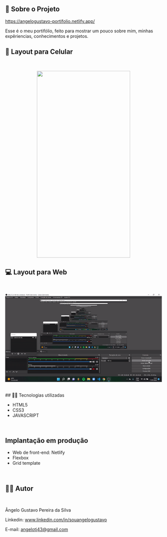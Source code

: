 ## 🔗 Sobre o Projeto

https://angelogustavo-portifolio.netlify.app/

<p>
Esse é o meu portifólio, feito para mostrar um pouco sobre mim, minhas expêriencias, conhecimentos e projetos. 
</p>

## 📱 Layout para Celular
<br>
<p align='center'>
<img width='300' height='600' src='/imgs-videos-demo/gifmobile.gif'>
</p>

## 💻 Layout para Web
<br>
<p align='center'>
<img width='700' src='/imgs-videos-demo/gifdesktop.gif'>
</p>

<br>
## 🧑‍💻 Tecnologias utilizadas
<br>

- HTML5
- CSS3
- JAVASCRIPT
<br>

## Implantação em produção

- Web de front-end: Netlify
- Flexbox
- Grid template
<br>

## 🧑‍💻 Autor
<br>

Ângelo Gustavo Pereira da Silva

Linkedin: www.linkedin.com/in/souangelogustavo

E-mail: angelotj43@gmail.com
